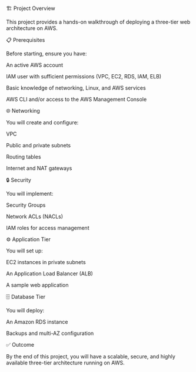 🏗️ Project Overview

This project provides a hands-on walkthrough of deploying a three-tier web architecture on AWS.

📋 Prerequisites

Before starting, ensure you have:

An active AWS account

IAM user with sufficient permissions (VPC, EC2, RDS, IAM, ELB)

Basic knowledge of networking, Linux, and AWS services

AWS CLI and/or access to the AWS Management Console

🌐 Networking

You will create and configure:

VPC

Public and private subnets

Routing tables

Internet and NAT gateways

🔒 Security

You will implement:

Security Groups

Network ACLs (NACLs)

IAM roles for access management

⚙️ Application Tier

You will set up:

EC2 instances in private subnets

An Application Load Balancer (ALB)

A sample web application

🗄️ Database Tier

You will deploy:

An Amazon RDS instance

Backups and multi-AZ configuration

✅ Outcome

By the end of this project, you will have a scalable, secure, and highly available three-tier architecture running on AWS.